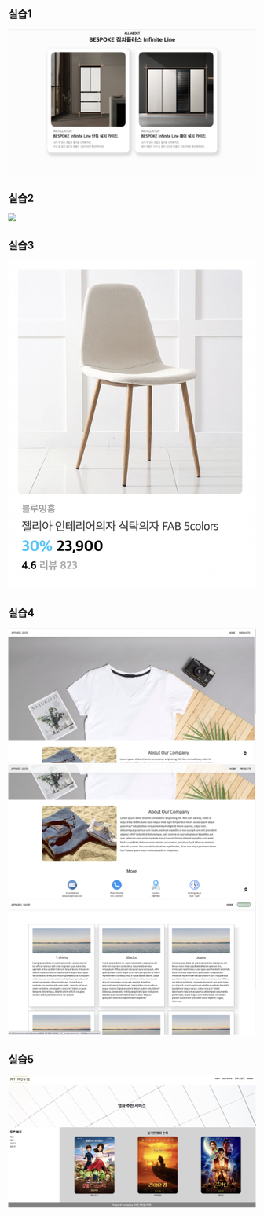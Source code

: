## 실습1

<img src="./README.assets/1.png" >

## 실습2

<img src="./README.assets/2.png" > 

## 실습3

<img src="./README.assets/3.png" > 

## 실습4

<img src="./README.assets/4.png" >

<img src="./README.assets/5.png" >



<img src="./README.assets/6.png" >

## 실습5

<img src="./README.assets/7.png" >